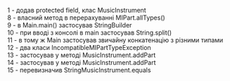 
1 - додав protected field, клас MusicInstrument  
8 - власний метод в перерахуванні MIPart.allTypes()  
9 - в Main.main() застосував StringBuilder  
10 - при вводі з консолі в main застосував String.split()  
11 - в тому ж Main застосував звичайну конкатенацію з різними типами  
12 - два класи IncompatibleMIPartTypeException  
13 - застосував у методі MusicInstrument.addPart  
14 - застосував у методі MusicInstrument.addPart  
15 - перевизначив StringMusicInstrument.equals  
